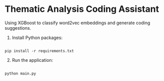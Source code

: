 # Thematic Analysis Coding Assistant

  

Using XGBoost to classify word2vec embeddings and generate coding suggestions.

  

1) Install Python packages:

```

pip install -r requirements.txt

```

2) Run the application:
```

python main.py

```